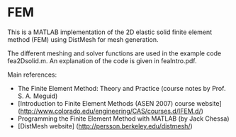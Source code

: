 # FEM
This is a MATLAB implementation of the 2D elastic solid finite element method (FEM) using DistMesh for mesh generation.

The different meshing and solver functions are used in the example code fea2Dsolid.m. An explanation of the code is given in feaIntro.pdf.

Main references:
* The Finite Element Method: Theory and Practice (course notes by Prof. S. A. Meguid)
* [Introduction to Finite Element Methods (ASEN 2007) course website] (http://www.colorado.edu/engineering/CAS/courses.d/IFEM.d/)
* Programming the Finite Element Method with MATLAB (by Jack Chessa)
* [DistMesh website] (http://persson.berkeley.edu/distmesh/)

